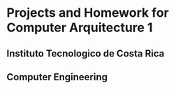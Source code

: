 # Projects and Homework for Computer Arquitecture 1
## Instituto Tecnologico de Costa Rica
## Computer Engineering 
